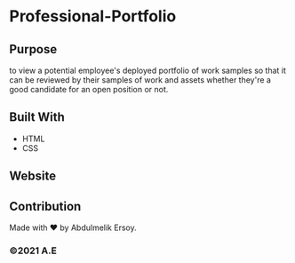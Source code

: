 # Professional-Portfolio

## Purpose
to view a potential employee's deployed portfolio of work samples
so that it can be reviewed by their samples of work and assets whether they're a good candidate for an open position or not.



## Built With

* HTML
* CSS


## Website



## Contribution
Made with ❤️ by Abdulmelik Ersoy.

### ©️2021 A.E 
